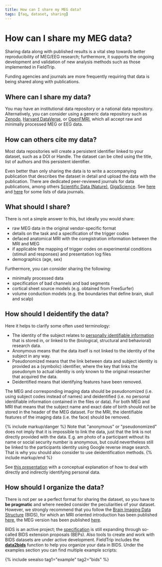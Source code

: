```yaml
---
title: How can I share my MEG data?
tags: [faq, dataset, sharing]
---
```


# How can I share my MEG data?

Sharing data along with published results is a vital step towards better reproducibility of MEG/EEG research; furthermore, it supports the ongoing development and validation of new analysis methods such as those implemented in FieldTrip.

Funding agencies and journals are more frequently requiring that data is being shared along with publications.

## Where can I share my data?

You may have an institutional data repository or a national data repository. Alternatively, you can consider using a generic data repository such as [Zenodo](http://zenodo.org/), [Harvard DataVerse](https://thedata.harvard.edu), or [OpenFMRI](http://openfmri.org/), which all accept raw and minimally processed MEG or EEG data.

## How can others cite my data?

Most data repositories will create a persistent identifier linked to your dataset, such as a DOI or Handle. The dataset can be cited using the title, list of authors and this persistent identifier.

Even better than only sharing the data is to write a accompanying publication that describes the dataset in detail and upload the data with the publication. There are dedicated peer-reviewed journals for data publications, among others [Scientific Data (Nature)](http://www.nature.com/sdata/), [GigaScience](http://www.gigasciencejournal.com/). See [here](https://www.wiki.ed.ac.uk/display/datashare/Sources+of+dataset+peer+review) and [here](http://proj.badc.rl.ac.uk/preparde/blog/DataJournalsList) for some lists of data journals.

## What should I share?

There is not a simple answer to this, but ideally you would share:

- raw MEG data in the original vendor-specific format
- details on the task and a specification of the trigger codes
- defaced anatomical MRI with the coregistration information between the MRI and MEG
- if applicable the mapping of trigger codes on experimental conditions (stimuli and responses) and presentation log files
- demographics (age, sex)

Furthermore, you can consider sharing the following:

- minimally processed data
- specification of bad channels and bad segments
- cortical sheet source models (e.g. obtained from FreeSurfer)
- volume conduction models (e.g. the boundaries that define brain, skull and scalp)

## How should I deidentify the data?

Here it helps to clarify some often used terminology:

- The identity of the subject relates to [personally identifiable information](https://en.wikipedia.org/wiki/Personally_identifiable_information) that is stored in, or linked to the (biological, structural and behavioral) research data.
- Anonymous means that the data itself is not linked to the identity of the subject in any way.
- Pseudonomized means that the link between data and subject identity is provided as a (symbolic) identifier, where the key that links the pseudonym to actual identity is only known to the original researcher that acquired the data.
- Deidentified means that identifying features have been removed.

The MEG and corresponding imaging data should be pseudonomized (i.e. using subject codes instead of names) and deidentified (i.e. no personal identifiable information contained in the files or data). For both MEG and MRI that means that the subject name and exact date of birth should not be stored in the header of the MEG dataset. For the MRI, the identifiable features of the imaging data (i.e. the face) should be removed.

{% include markup/danger %}
Note that "anonymous" or "pseudonomized" does not imply that it is impossible to link the data, just that the link is not directly provided with the data. E.g. am photo of a participant without its name or social security number is anonymous, but could nevertheless still be linked to the participants identity using Google reverse image search. That is why you should also consider to use deidentification methods.
{% include markup/end %}

See [this presentation](http://slideshare.net/RobertOostenveld/cuttingeeg-open-science-open-data-and-bids-for-eeg) with a conceptual explanation of how to deal with directly and indirectly identifying personal data.

## How should I organize the data?

There is not per se a perfect format for sharing the dataset, so you have to **be pragmatic** and where needed consider the peculiarities of your dataset. However, we strongly recommend that you follow the [Brain Imaging Data Structure](http://bids.neuroimaging.io/) (BIDS), for which an MRI oriented introduction has been published [here](http://www.nature.com/articles/sdata201644), the MEG version has been published [here](https://www.nature.com/articles/sdata2018110).

BIDS is an active project; the [specification](https://bids-specification.readthedocs.io/en/stable/) is still expanding through so-called BIDS extension proposals (BEPs). Also tools to create and work with BIDS datasets are under active development. FieldTrip includes the **[data2bids](/reference/data2bids)** function to help you organize your data in BIDS. Under the examples section you can find multiple example scripts:

{% include seealso tag1="example" tag2="bids" %}
